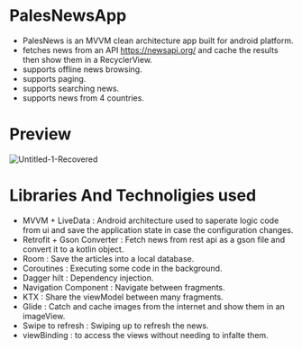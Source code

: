# PalesNewsApp
- PalesNews is an MVVM clean architecture app built for android platform.
- fetches news from an API https://newsapi.org/ and cache the results then show them in a RecyclerView.
- supports offline news browsing.
- supports paging.
- supports searching news.
- supports news from 4 countries.

# Preview
![Untitled-1-Recovered](https://user-images.githubusercontent.com/78867217/164836681-17bea3f0-f550-48da-b4c2-18a43ea25cb1.jpg)

# Libraries And Technoligies used
- MVVM + LiveData : Android architecture used to saperate logic code from ui and save the application state in case the configuration changes.
- Retrofit + Gson Converter : Fetch news from rest api as a gson file and convert it to a kotlin object.
- Room : Save the articles into a local database.
- Coroutines : Executing some code in the background.
- Dagger hilt : Dependency injection.
- Navigation Component : Navigate between fragments.
- KTX : Share the viewModel between many fragments.
- Glide : Catch and cache images from the internet and show them in an imageView.
- Swipe to refresh : Swiping up to refresh the news.
- viewBinding : to access the views without needing to infalte them.
